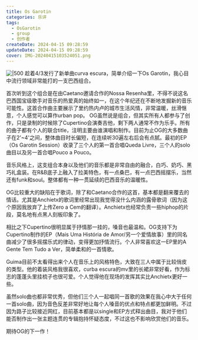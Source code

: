 ```yaml
---
title: Os Garotin
categories: 乐评
tags:
  - OsGarotin
  - group
  - 创作者
createDate: 2024-04-15 09:28:59
updateDate: 2024-04-15 09:28:59
cover: IMG-20240415103524051.png
---
```

![|500](IMG-20240415103524051.png)
趁着4/3发行了新单曲curva escura，简单介绍一下Os Garotin，我心目中流行领域非常能打的一支巴西组合。

首次听到这个组合是在由Caetano邀请合作的Nossa Resenha里，不得不说这名巴西国宝级歌手对音乐的热爱真的始终如一，在这个年纪还在不断地发掘新的音乐可能性。这首合作曲主要展示了里约热内卢的城市生活风情，非常温暖，丝滑惬意，个人感觉可以算作urban pop。
OG虽然说是组合，但其实所有人都参与了创作，只是录制的时候除了Cupertino会演奏吉他，剩下两人通常不作为乐手。所有的曲子都有个人的联合title，注明主要由谁演唱和制作。目前为止OG的大多数曲子在2'~4'之间，整体曲目时长偏短，在连续听30遍左右后会有点腻。最初的EP（Os Garotin Session）收录了三个人的第一首合唱Queda Livre，三个人的solo曲目以及另一首合唱Pouco a Pouco。

音乐风格上，这支组合本身以及他们的音乐都是非常自由的融合，白巧、奶巧、黑巧礼盒装。在R&B底子上融入了拉美特色，有一点桑巴，有一点巴西摇摆乐，当然还有funk和soul。整体都有一种一贯延续的巴西音乐的温暖性。

OG比较重大的缺陷在于歌词，除了和Caetano合作的这首，基本都是翻来覆去的情话。尤其是Anchietx的歌词里经常出现我觉得没什么内涵的露骨歌词（因为这个原因我放弃了上传Zero a Cem的翻译）。Anchietx也经常负责一些hiphop的片段，莫名地有点黑人刻板印象了。

相比之下Cupertino很明显属于抒情那一挂的，嗓音也最温和。OG支持下为Cupertino制作的EP（Mais Uma História de Amor/另一个爱情故事）里的同名曲减少了很多摇摆乐式的律动，变得更加抒情流行。个人非常喜欢这一EP里的A Gente Tem Tudo a Ver，简单柔和的一首情歌。

Guima目前不太看得出来个人在音乐上的风格特色，大致在三人中属于比较俏皮的类型。他的着装风格我很喜欢，curba escura的mv里的长裙非常好看，作为标志的蓬蓬头里挂梳子也很可爱。个人觉得他在现场的发挥其实比Anchietx更好一些。

虽然solo曲也都非常优秀，但他们三个人一起唱同一首歌的效果在我心中大于任何一首solo曲，因为音色反差非常好地让每个人嗓音的优点和特点都更加鲜明。不过因为路子比较接近网红，目前基本都是以single和EP方式释出曲目，我对于他们能否制作出一张主题连贯的专辑抱持怀疑态度，不过这也不影响欣赏他们的音乐。

期待OG的下一作！